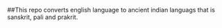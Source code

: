 ##This repo converts english language to ancient indian languags that is sanskrit, pali and prakrit.
